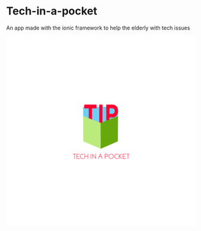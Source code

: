 # Tech-in-a-pocket
An app made with the ionic framework to help the elderly with tech issues

![App splash screen](https://github.com/IshaqIdris/Tech-in-a-pocket/blob/master/resources/splash.png)
